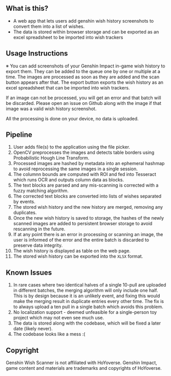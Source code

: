 ## What is this?
- A web app that lets users add genshin wish history screenshots to convert them into a list of wishes.
- The data is stored within browser storage and can be exported as an excel spreadsheet to be imported into wish trackers

## Usage Instructions
※ You can add screenshots of your Genshin Impact in-game wish history to export them. They can be added to the queue one by one or multiple at a time. The images are processed as soon as they are added and the scan button appears after that. The export button exports the wish history as an excel spreadsheet that can be imported into wish trackers.

If an image can not be processed, you will get an error and that batch will be discarded. Please open an issue on Github along with the image if that image was a valid wish history screenshot.

All the processing is done on your device, no data is uploaded.

## Pipeline

1. User adds file(s) to the application using the file picker.
1. OpenCV preprocesses the images and detects table borders using Probabilistic Hough Line Transform.
1. Processed images are hashed by metadata into an ephemeral hashmap to avoid reprocessing the same images in a single session.
1. The columnn bounds are computed with ROI and fed into Tesseract which runs OCR and outputs column data as blocks.
1. The text blocks are parsed and any mis-scanning is corrected with a fuzzy matching algorithm.
1. The corrected text blocks are converted into lists of wishes separated by events.
1. The stored wish history and the new history are merged, removing any duplicates.
1. Once the new wish history is saved to storage, the hashes of the newly scanned images are added to persistent browser storage to avoid rescanning in the future.
1. If at any point there is an error in processing or scanning an image, the user is informed of the error and the entire batch is discarded to preserve data integrity.
1. The wish history is displayed as table on the web page.
1. The stored wish history can be exported into the `XLSX` format.


## Known Issues
1. In rare cases where two identical halves of a single 10-pull are uploaded in different batches, the merging algorithm will only include one half. This is by design because it is an unlikely event, and fixing this would make the merging result in duplicate entries every other time. The fix is to always upload a ten pull in a single batch which avoids this problem.
1. No localization support - deemed unfeasible for a single-person toy project which may not even see much use.
1. The data is stored along with the codebase, which will be fixed a later date (likely never).
1. The codebase looks like a mess :(


## Copyright
Genshin Wish Scanner is not affiliated with HoYoverse.
Genshin Impact, game content and materials are trademarks and copyrights of HoYoverse.
